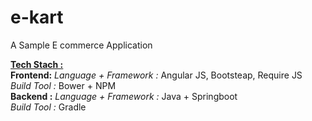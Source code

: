 # e-kart
A Sample E commerce Application

<b><U>Tech Stach : </U></b> <br />
<b>Frontend:</b>
  <i>Language + Framework : </i>Angular JS, Bootsteap, Require JS<br />
  <i>Build Tool :</i> Bower + NPM<br/>
<b>Backend :</b> 
 <i>Language + Framework : </i>Java + Springboot<br />
  <i>Build Tool :</i> Gradle
  
